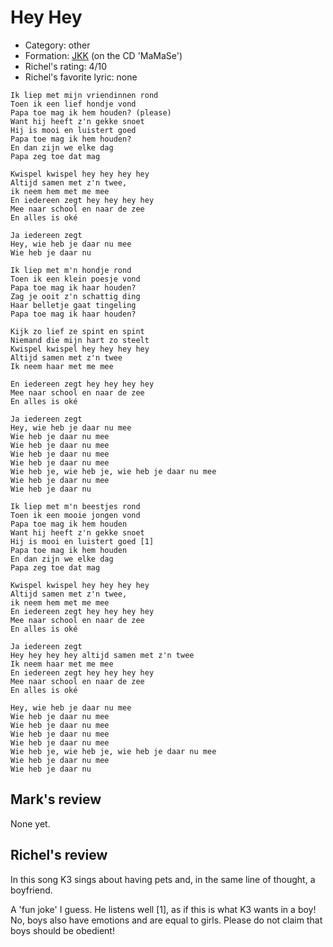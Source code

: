 # Hey Hey

 * Category: other
 * Formation: [JKK](Jkk.md) (on the CD 'MaMaSe')
 * Richel's rating: 4/10
 * Richel's favorite lyric: none


```
Ik liep met mijn vriendinnen rond
Toen ik een lief hondje vond
Papa toe mag ik hem houden? (please)
Want hij heeft z'n gekke snoet
Hij is mooi en luistert goed
Papa toe mag ik hem houden?
En dan zijn we elke dag
Papa zeg toe dat mag

Kwispel kwispel hey hey hey hey
Altijd samen met z'n twee,
ik neem hem met me mee
En iedereen zegt hey hey hey hey
Mee naar school en naar de zee
En alles is oké

Ja iedereen zegt
Hey, wie heb je daar nu mee
Wie heb je daar nu

Ik liep met m'n hondje rond
Toen ik een klein poesje vond
Papa toe mag ik haar houden?
Zag je ooit z'n schattig ding
Haar belletje gaat tingeling
Papa toe mag ik haar houden?

Kijk zo lief ze spint en spint
Niemand die mijn hart zo steelt
Kwispel kwispel hey hey hey hey
Altijd samen met z'n twee
Ik neem haar met me mee

En iedereen zegt hey hey hey hey
Mee naar school en naar de zee
En alles is oké

Ja iedereen zegt
Hey, wie heb je daar nu mee
Wie heb je daar nu mee
Wie heb je daar nu mee
Wie heb je daar nu mee
Wie heb je daar nu mee
Wie heb je, wie heb je, wie heb je daar nu mee
Wie heb je daar nu mee
Wie heb je daar nu

Ik liep met m'n beestjes rond
Toen ik een mooie jongen vond
Papa toe mag ik hem houden
Want hij heeft z'n gekke snoet
Hij is mooi en luistert goed [1]
Papa toe mag ik hem houden
En dan zijn we elke dag
Papa zeg toe dat mag

Kwispel kwispel hey hey hey hey
Altijd samen met z'n twee,
ik neem hem met me mee
En iedereen zegt hey hey hey hey
Mee naar school en naar de zee
En alles is oké

Ja iedereen zegt
Hey hey hey hey altijd samen met z'n twee
Ik neem haar met me mee
En iedereen zegt hey hey hey hey
Mee naar school en naar de zee
En alles is oké

Hey, wie heb je daar nu mee
Wie heb je daar nu mee
Wie heb je daar nu mee
Wie heb je daar nu mee
Wie heb je daar nu mee
Wie heb je, wie heb je, wie heb je daar nu mee
Wie heb je daar nu mee
Wie heb je daar nu 
```

## Mark's review

None yet.

## Richel's review

In this song K3 sings about having pets and, in the same line of thought, a boyfriend.

A 'fun joke' I guess. He listens well [1], as if this is what K3 wants in a boy! No, boys also have emotions and are equal to girls. Please do not claim that boys should be obedient!

